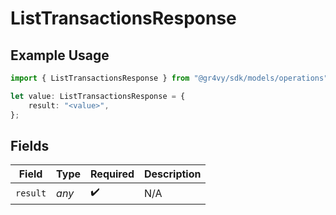 # ListTransactionsResponse

## Example Usage

```typescript
import { ListTransactionsResponse } from "@gr4vy/sdk/models/operations";

let value: ListTransactionsResponse = {
    result: "<value>",
};
```

## Fields

| Field              | Type               | Required           | Description        |
| ------------------ | ------------------ | ------------------ | ------------------ |
| `result`           | *any*              | :heavy_check_mark: | N/A                |